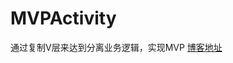 # MVPActivity
通过复制V层来达到分离业务逻辑，实现MVP [博客地址](http://kikijie.com/2016/05/05/2016-0505-android%E4%B8%ADMVP%E6%9E%B6%E6%9E%84/)
